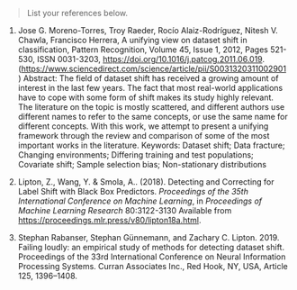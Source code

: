 > List your references below.

1. Jose G. Moreno-Torres, Troy Raeder, Rocío Alaiz-Rodríguez, Nitesh V. Chawla, Francisco Herrera,
   A unifying view on dataset shift in classification,
   Pattern Recognition,
   Volume 45, Issue 1,
   2012,
   Pages 521-530,
   ISSN 0031-3203,
   https://doi.org/10.1016/j.patcog.2011.06.019.
   (https://www.sciencedirect.com/science/article/pii/S0031320311002901)
   Abstract: The field of dataset shift has received a growing amount of interest in the last few years. The fact that
   most real-world applications have to cope with some form of shift makes its study highly relevant. The literature on
   the topic is mostly scattered, and different authors use different names to refer to the same concepts, or use the
   same name for different concepts. With this work, we attempt to present a unifying framework through the review and
   comparison of some of the most important works in the literature.
   Keywords: Dataset shift; Data fracture; Changing environments; Differing training and test populations; Covariate
   shift; Sample selection bias; Non-stationary distributions

2. Lipton, Z., Wang, Y. &amp; Smola, A.. (2018). Detecting and Correcting for Label Shift with Black Box Predictors. <i>
   Proceedings of the 35th International Conference on Machine Learning</i>, in <i>Proceedings of Machine Learning
   Research</i> 80:3122-3130 Available from https://proceedings.mlr.press/v80/lipton18a.html.

3. Stephan Rabanser, Stephan Günnemann, and Zachary C. Lipton. 2019. Failing loudly: an empirical study of methods for
   detecting dataset shift. Proceedings of the 33rd International Conference on Neural Information Processing Systems.
   Curran Associates Inc., Red Hook, NY, USA, Article 125, 1396–1408.

